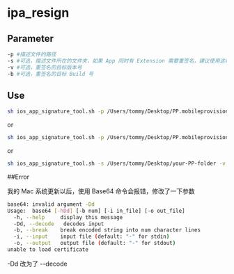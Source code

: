 # ipa_resign
## Parameter
```sh
-p #描述文件的路径
-s #可选，描述文件所在的文件夹，如果 App 同时有 Extension 需要重签名，建议使用这种方式
-v #可选，重签名的目标版本号
-b #可选，重签名的目标 Build 号
```

## Use
```sh
sh ios_app_signature_tool.sh -p /Users/tommy/Desktop/PP.mobileprovision old_ipa_1.0.3.ipa
```

or

```sh
sh ios_app_signature_tool.sh -p /Users/tommy/Desktop/PP.mobileprovision -v '1.0.4' -b '20' old_ipa_1.0.3.ipa
```

or

```sh
sh ios_app_signature_tool.sh -s /Users/tommy/Desktop/your-PP-folder -v '1.0.4' -b '20' old_ipa_1.0.3.ipa
```

##Error

我的 Mac 系统更新以后，使用 Base64 命令会报错，修改了一下参数
```sh
base64: invalid argument -Dd
Usage:	base64 [-hDd] [-b num] [-i in_file] [-o out_file]
  -h, --help     display this message
  -Dd, --decode   decodes input
  -b, --break    break encoded string into num character lines
  -i, --input    input file (default: "-" for stdin)
  -o, --output   output file (default: "-" for stdout)
unable to load certificate
```
-Dd 改为了 --decode

